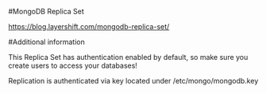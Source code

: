 #MongoDB Replica Set

https://blog.layershift.com/mongodb-replica-set/

#Additional information

This Replica Set has authentication enabled by default, so make sure you create users to access your databases!

Replication is authenticated via key located under /etc/mongo/mongodb.key
